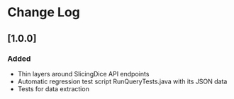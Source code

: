 # Change Log

## [1.0.0]
### Added
- Thin layers around SlicingDice API endpoints
- Automatic regression test script RunQueryTests.java with its JSON data
- Tests for data extraction
